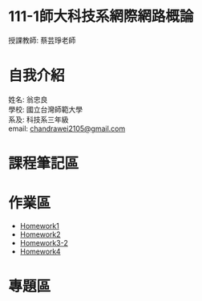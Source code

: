 # 111-1師大科技系網際網路概論
 授課教師: 蔡芸琤老師

# 自我介紹
 姓名: 翁忠良\
 學校: 國立台灣師範大學\
 系及: 科技系三年級\
 email: chandrawei2105@gmail.com

# 課程筆記區

# 作業區
- [Homework1](https://youtu.be/ve3TUYuCHmM)
- [Homework2](https://youtu.be/67cvBneo2F4)
- [Homework3-2](https://youtu.be/Z9VDDF-UXrg)
- [Homework4](https://youtu.be/TBkHioB9MXE)

# 專題區
